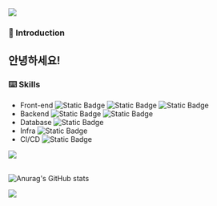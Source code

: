 
<img src="https://capsule-render.vercel.app/api?type=waving&color=D6E4EA&height=150&section=header" />

### 👋 Introduction
## 안녕하세요! 

### ⌨️ Skills

- Front-end
![Static Badge](https://img.shields.io/badge/React-%2361DAFB?logo=react&logoColor=%23FFFFFF)
![Static Badge](https://img.shields.io/badge/HTML-%23E34F26?logo=html5&logoColor=white)
![Static Badge](https://img.shields.io/badge/CSS-%231572B6?logo=css3&logoColor=white)
- Backend
![Static Badge](https://img.shields.io/badge/Python3-3776AB?logo=Python&logoColor=%23FFFFFF) ![Static Badge](https://img.shields.io/badge/Flask-000000?logo=Flask&logoColor=%23FFFFFF)
- Database
![Static Badge](https://img.shields.io/badge/MySQL-%234479A1?logo=mysql&logoColor=white)
- Infra
![Static Badge](https://img.shields.io/badge/AmazonAWS-232F3E?style=flat-square&logo=amazonaws&logoColor=white)
- CI/CD
![Static Badge](https://img.shields.io/badge/GitHub%20Actions-2088FF?logo=Github%20Actions&logoColor=FFFFFF)

<img src="https://github-readme-stats.vercel.app/api/top-langs/?username=Kwak-Minju&layout=compact"><br><br>

![Anurag's GitHub stats](https://github-readme-stats.vercel.app/api?username=Kwak-Minju&show_icons=true&theme=shadow_blue)

<img src="https://capsule-render.vercel.app/api?type=waving&color=D6E4EA&height=150&section=footer" />







<!--
**Kwak-Minju/Kwak-Minju** is a ✨ _special_ ✨ repository because its `README.md` (this file) appears on your GitHub profile.

Here are some ideas to get you started:

- 🔭 I’m currently working on ...
- 🌱 I’m currently learning ...
- 👯 I’m looking to collaborate on ...
- 🤔 I’m looking for help with ...
- 💬 Ask me about ...
- 📫 How to reach me: ...
- 😄 Pronouns: ...
- ⚡ Fun fact: ...
-->

